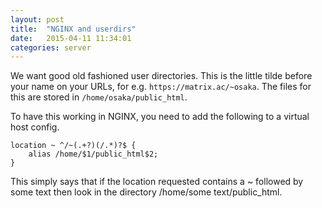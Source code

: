 ```yaml
---
layout: post
title:  "NGINX and userdirs"
date:   2015-04-11 11:34:01
categories: server
---
```

We want good old fashioned user directories. This is the little tilde before your name on your URLs, for e.g. `https://matrix.ac/~osaka`. The files for this are stored in `/home/osaka/public_html`. 

To have this working in NGINX, you need to add the following to a virtual host config.

	location ~ ^/~(.+?)(/.*)?$ {
		alias /home/$1/public_html$2;
	}

This simply says that if the location requested contains a ~ followed by some text then look in the directory /home/some text/public_html.
 
